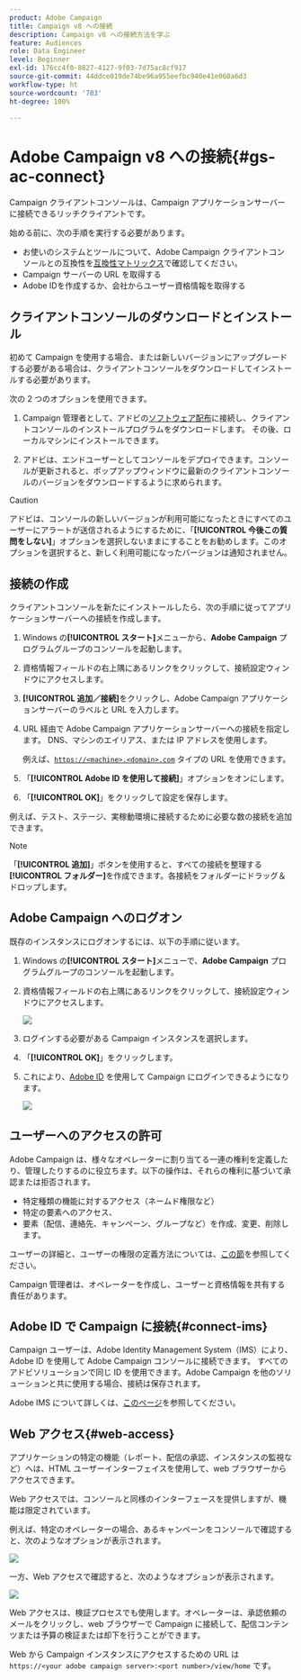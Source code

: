 ```yaml
---
product: Adobe Campaign
title: Campaign v8 への接続
description: Campaign v8 への接続方法を学ぶ
feature: Audiences
role: Data Engineer
level: Beginner
exl-id: 176cc4f0-8827-4127-9f03-7d75ac8cf917
source-git-commit: 44ddce019de74be96a955eefbc940e41e060a6d3
workflow-type: ht
source-wordcount: '703'
ht-degree: 100%

---
```


# Adobe Campaign v8 への接続{#gs-ac-connect}

Campaign クライアントコンソールは、Campaign アプリケーションサーバーに接続できるリッチクライアントです。

始める前に、次の手順を実行する必要があります。

* お使いのシステムとツールについて、Adobe Campaign クライアントコンソールとの互換性を[互換性マトリックス](compatibility-matrix.md)で確認してください。
* Campaign サーバーの URL を取得する
* Adobe IDを作成するか、会社からユーザー資格情報を取得する

## クライアントコンソールのダウンロードとインストール

初めて Campaign を使用する場合、または新しいバージョンにアップグレードする必要がある場合は、クライアントコンソールをダウンロードしてインストールする必要があります。

次の 2 つのオプションを使用できます。

1. Campaign 管理者として、アドビの[ソフトウェア配布](https://experience.adobe.com/#/downloads/content/software-distribution/ja/campaign.html)に接続し、クライアントコンソールのインストールプログラムをダウンロードします。 その後、ローカルマシンにインストールできます。

1. アドビは、エンドユーザーとしてコンソールをデプロイできます。コンソールが更新されると、ポップアップウィンドウに最新のクライアントコンソールのバージョンをダウンロードするように求められます。

>[!CAUTION]
>
>アドビは、コンソールの新しいバージョンが利用可能になったときにすべてのユーザーにアラートが送信されるようにするために、「**[!UICONTROL 今後この質問をしない]**」オプションを選択しないままにすることをお勧めします。このオプションを選択すると、新しく利用可能になったバージョンは通知されません。

## 接続の作成

クライアントコンソールを新たにインストールしたら、次の手順に従ってアプリケーションサーバーへの接続を作成します。

1. Windows の&#x200B;**[!UICONTROL スタート]**&#x200B;メニューから、**Adobe Campaign** プログラムグループのコンソールを起動します。

1. 資格情報フィールドの右上隅にあるリンクをクリックして、接続設定ウィンドウにアクセスします。

1. **[!UICONTROL 追加／接続]**&#x200B;をクリックし、Adobe Campaign アプリケーションサーバーのラベルと URL を入力します。

1. URL 経由で Adobe Campaign アプリケーションサーバーへの接続を指定します。 DNS、マシンのエイリアス、または IP アドレスを使用します。

   例えば、[`https://<machine>.<domain>.com`](https://myserver.adobe.com) タイプの URL を使用できます。

1. 「**[!UICONTROL Adobe ID を使用して接続]**」オプションをオンにします。

1. 「**[!UICONTROL OK]**」をクリックして設定を保存します。

例えば、テスト、ステージ、実稼動環境に接続するために必要な数の接続を追加できます。

>[!NOTE]
>
>「**[!UICONTROL 追加]**」ボタンを使用すると、すべての接続を整理する&#x200B;**[!UICONTROL フォルダー]**&#x200B;を作成できます。各接続をフォルダーにドラッグ＆ドロップします。

## Adobe Campaign へのログオン

既存のインスタンスにログオンするには、以下の手順に従います。

1. Windows の&#x200B;**[!UICONTROL スタート]**&#x200B;メニューで、**Adobe Campaign** プログラムグループのコンソールを起動します。

1. 資格情報フィールドの右上隅にあるリンクをクリックして、接続設定ウィンドウにアクセスします。

   ![](assets/connectToCampaign.png)

1. ログインする必要がある Campaign インスタンスを選択します。

1. 「**[!UICONTROL OK]**」をクリックします。

1. これにより、[Adobe ID](#connect-ims) を使用して Campaign にログインできるようになります。

   ![](assets/adobeID.png)

## ユーザーへのアクセスの許可

Adobe Campaign は、様々なオペレーターに割り当てる一連の権利を定義したり、管理したりするのに役立ちます。以下の操作は、それらの権利に基づいて承認または拒否されます。

* 特定種類の機能に対するアクセス（ネームド権限など）
* 特定の要素へのアクセス、
* 要素（配信、連絡先、キャンペーン、グループなど）を作成、変更、削除します。

ユーザーの詳細と、ユーザーの権限の定義方法については、[この節](permissions.md)を参照してください。

Campaign 管理者は、オペレーターを作成し、ユーザーと資格情報を共有する責任があります。

## Adobe ID で Campaign に接続{#connect-ims}

Campaign ユーザーは、Adobe Identity Management System（IMS）により、Adobe ID を使用して Adobe Campaign コンソールに接続できます。 すべてのアドビソリューションで同じ ID を使用できます。Adobe Campaign を他のソリューションと共に使用する場合、接続は保存されます。

Adobe IMS について詳しくは、[このページ](https://helpx.adobe.com/jp/enterprise/using/identity.html)を参照してください。

## Web アクセス{#web-access}

アプリケーションの特定の機能（レポート、配信の承認、インスタンスの監視など）へは、HTML ユーザーインターフェイスを使用して、web ブラウザーからアクセスできます。

Web アクセスでは、コンソールと同様のインターフェースを提供しますが、機能は限定されています。

例えば、特定のオペレーターの場合、あるキャンペーンをコンソールで確認すると、次のようなオプションが表示されます。 

![](assets/campaign-from-console.png)

一方、Web アクセスで確認すると、次のようなオプションが表示されます。

![](assets/campaign-from-web.png)

Web アクセスは、検証プロセスでも使用します。オペレーターは、承認依頼のメールをクリックし、web ブラウザーで Campaign に接続して、配信コンテンツまたは予算の検証または却下を行うことができます。

Web から Campaign インスタンスにアクセスするための URL は `https://<your adobe campaign server>:<port number>/view/home` です。
